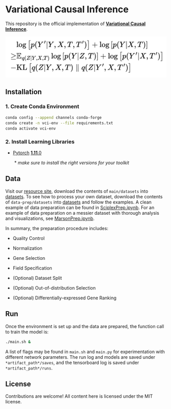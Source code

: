 # Variational Causal Inference

This repository is the official implementation of [**Variational Causal Inference**](https://arxiv.org/abs/2209.05935).

![](figure/elbo.png)


## Installation

### 1. Create Conda Environment
```bash
conda config --append channels conda-forge
conda create -n vci-env --file requirements.txt
conda activate vci-env
```

### 2. Install Learning Libraries
- [Pytorch](https://pytorch.org/) [**1.11**.0](https://pytorch.org/get-started/previous-versions/)

  \* *make sure to install the right versions for your toolkit*


## Data

Visit our [resource site](https://osf.io/5n2mz/), download the contents of `main/datasets` into [datasets](datasets). To see how to process your own dataset, download the contents of `data-prep/datasets` into [datasets](datasets) and follow the examples. A clean example of data preparation can be found in [SciplexPrep.ipynb](datasets/SciplexPrep.ipynb). For an example of data preparation on a messier dataset with thorough analysis and visualizations, see [MarsonPrep.ipynb](datasets/MarsonPrep.ipynb).

In summary, the preparation procedure includes:

-   Quality Control

-   Normalization

-   Gene Selection

-   Field Specification

-   (Optional) Dataset Split

-   (Optional) Out-of-distribution Selection

-   (Optional) Differentially-expressed Gene Ranking


## Run
Once the environment is set up and the data are prepared, the function call to train the model is:

```bash
./main.sh &
```

A list of flags may be found in `main.sh` and `main.py` for experimentation with different network parameters. The run log and models are saved under `*artifact_path*/saves`, and the tensorboard log is saved under `*artifact_path*/runs`.


## License

Contributions are welcome! All content here is licensed under the MIT license.
